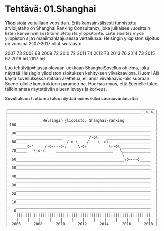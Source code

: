 # Tehtävä: 01.Shanghai

Yliopistoja vertaillaan vuosittain. Eräs kansainvälisesti tunnistettu arvioijataho on Shanghai Ranking Consultancy, joka julkaisee vuosittain listan kansainvälisesti tunnistetuista yliopistoista. Lista sisältää myös yliopiston sijan maailmanlaajuisessa vertailussa. Helsingin yliopiston sijoitus on vuosina 2007-2017 ollut seuraava:

2007 73
2008 68
2009 72
2010 72
2011 74
2012 73
2013 76
2014 73
2015 67
2016 56
2017 56

Luo tehtäväpohjassa olevaan luokkaan ShanghaiSovellus ohjelma, joka näyttää Helsingin yliopiston sijoituksen kehityksen viivakaaviona. Huom! Älä käytä sovelluksessa mitään asettelua, eli anna viivakaavio-olio suoraan Scene-oliolle konstruktorin parametrina. Huomaa myös, että Scenelle tulee tällöin antaa näytettävän alueen leveys ja korkeus.

Sovelluksen tuottama tulos näyttää esimerkiksi seuraavanlaiselta:

```
 ___________________________________________________________________
|_____________________________________________________________-_o_x_|
|                                                                   |
|                Helsingin yliopisto, Shanghai-ranking              |
| 100_____________________________________________________________  |
|    _____________________________________________________________  |
|  90_____________________________________________________________  |
|    _____________________            /-o\    ____________________  |
|  80_____                  /-o-\    /    \--o\    _______________  |
|    _____o-\     /-o----o-/     \-o/          \--o\______________  |
|  70_____   \-o-/     __________________________   \_____________  |
|    ________________________________________________\       _____  |
|  60_________________________________________________\o----o_____  |
|    _____________________________________________________________  |
|  50_____________________________________________________________  |
|    _____________________________________________________________  |
|  40_____________________________________________________________  |
|    _____________________________________________________________  |
|  30_____________________________________________________________  |
|    _____________________________________________________________  |
|  20_____________________________________________________________  |
|    _____________________________________________________________  |
|  10_____________________________________________________________  |
|    _____________________________________________________________  |
|   0_____________________________________________________________  |
|    |||||||||||||||||||||||||||||||||||||||||||||||||||||||||||||  |
|    |    |    |    |    |    |    |    |    |    |    |    |    |  |
|  2006      2008      2010      2012      2014      2016      2018 |
```
